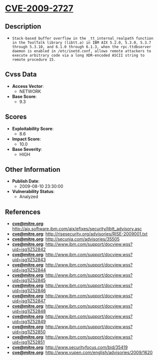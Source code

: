
# [CVE-2009-2727](http://aix.software.ibm.com/aix/efixes/security/libtt_advisory.asc)

## Description

- `Stack-based buffer overflow in the _tt_internal_realpath function in the ToolTalk library (libtt.a) in IBM AIX 5.2.0, 5.3.0, 5.3.7 through 5.3.10, and 6.1.0 through 6.1.3, when the rpc.ttdbserver daemon is enabled in /etc/inetd.conf, allows remote attackers to execute arbitrary code via a long XDR-encoded ASCII string to remote procedure 15.`

## Cvss Data

- **Access Vector**:
  - NETWORK
- **Base Score**:
  - 9.3

## Scores

- **Exploitability Score**:
  - 8.6
- **Impact Score**:
  - 10.0
- **Base Severity**:
  - HIGH

## Other Information

- **Publish Date**:
  - 2009-08-10 23:30:00
- **Vulnerability Status**:
  - Analyzed

## References

- **cve@mitre.org**: http://aix.software.ibm.com/aix/efixes/security/libtt_advisory.asc
- **cve@mitre.org**: http://risesecurity.org/advisories/RISE-2009001.txt
- **cve@mitre.org**: http://secunia.com/advisories/35505
- **cve@mitre.org**: http://www.ibm.com/support/docview.wss?uid=isg1IZ52842
- **cve@mitre.org**: http://www.ibm.com/support/docview.wss?uid=isg1IZ52843
- **cve@mitre.org**: http://www.ibm.com/support/docview.wss?uid=isg1IZ52844
- **cve@mitre.org**: http://www.ibm.com/support/docview.wss?uid=isg1IZ52845
- **cve@mitre.org**: http://www.ibm.com/support/docview.wss?uid=isg1IZ52846
- **cve@mitre.org**: http://www.ibm.com/support/docview.wss?uid=isg1IZ52847
- **cve@mitre.org**: http://www.ibm.com/support/docview.wss?uid=isg1IZ52848
- **cve@mitre.org**: http://www.ibm.com/support/docview.wss?uid=isg1IZ52849
- **cve@mitre.org**: http://www.ibm.com/support/docview.wss?uid=isg1IZ52850
- **cve@mitre.org**: http://www.ibm.com/support/docview.wss?uid=isg1IZ52851
- **cve@mitre.org**: http://www.securityfocus.com/bid/35419
- **cve@mitre.org**: http://www.vupen.com/english/advisories/2009/1620
